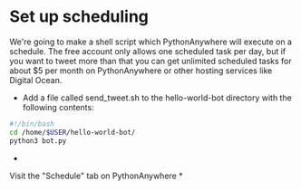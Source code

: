 # Set up scheduling
We're going to make a shell script which PythonAnywhere will execute on a schedule. The free account only allows one scheduled task per day, but if you want to tweet more than that you can get unlimited scheduled tasks for about $5 per month on PythonAnywhere or other hosting services like Digital Ocean.

* Add a file called send_tweet.sh to the hello-world-bot directory with the following contents:
```sh
#!/bin/bash
cd /home/$USER/hello-world-bot/
python3 bot.py
```

* 
Visit the "Schedule" tab on PythonAnywhere
* 
